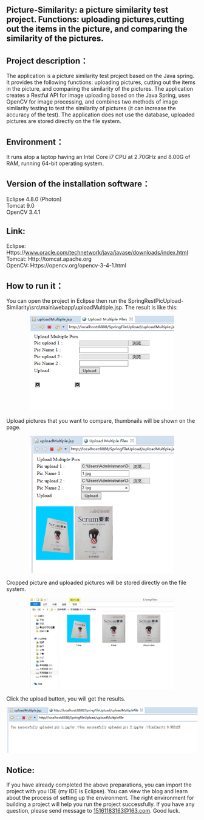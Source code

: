## Picture-Similarity: a picture similarity test project. Functions: uploading pictures,cutting out the items in the picture, and comparing the similarity of the pictures. 
## Project description：
  The application is a picture similarity test project based on the Java spring. It provides the following functions: uploading pictures, cutting out the items in the picture, and comparing the similarity of the pictures. The application creates a Restful API for image uploading based on the Java Spring, uses OpenCV for image processing, and combines two methods of image similarity testing to test the similarity of pictures (it can increase the accuracy of the test). The application does not use the database, uploaded pictures are stored directly on the file system.
## Environment：
  It runs atop a laptop having an Intel Core i7 CPU at 2.70GHz and 8.00G of RAM, running 64-bit operating system.
## Version of the installation software：
  Eclipse 4.8.0 (Photon)    
  Tomcat 9.0   
  OpenCV 3.4.1
## Link:
  Eclipse: Https://www.oracle.com/technetwork/java/javase/downloads/index.html     
  Tomcat: Http://tomcat.apache.org     
  OpenCV: Https://opencv.org/opencv-3-4-1.html
## How to run it：
  You can open the project in Eclipse then run the SpringRestPicUpload-Similarity\src\main\webapp\uploadMultiple.jsp.
The result is like this:
<div align=center><img width="380" height="250" src="https://github.com/Northeastern-University-Blockchain/Picture-Similarity/blob/master/img-folder/Pic1.png"/></div> 

  Upload pictures that you want to compare, thumbnails will be shown on the page.
<div align=center><img width="380" height="360" src="https://github.com/Northeastern-University-Blockchain/Picture-Similarity/blob/master/img-folder/Pic2.png"/></div> 

Cropped picture and uploaded pictures will be stored directly on the file system.
<div align=center><img width="380" height="240" src="https://github.com/Northeastern-University-Blockchain/Picture-Similarity/blob/master/img-folder/Pic4.png"/></div>

  Click the upload button, you will get the results.
<div align=center><img width="580" height="120" src="https://github.com/Northeastern-University-Blockchain/Picture-Similarity/blob/master/img-folder/Pic3.png"/></div> 
    
## Notice:
  If you have already completed the above preparations, you can import the project with you IDE (my IDE is Eclipse). You can view the blog  and learn about the process of setting up the environment. The right environment for building a project will help you run the project   successfully.
  If you have any question, please send message to 15161183163@163.com. Good luck.
